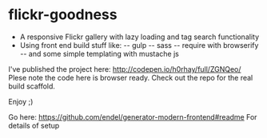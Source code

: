 # flickr-goodness

- A responsive Flickr gallery with lazy loading and tag search functionality
- Using front end build stuff like:
-- gulp
-- sass
-- require with browserify
-- and some simple templating with mustache js

I've published the project here:
http://codepen.io/h0rhay/full/ZGNQeo/
Plese note the code here is browser ready. Check out the repo for the real build scaffold.

Enjoy ;)

Go here:
https://github.com/endel/generator-modern-frontend#readme
For details of setup
